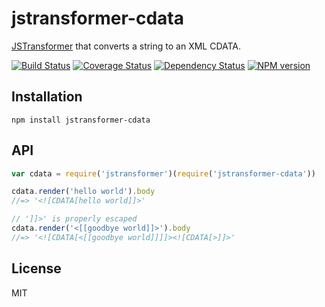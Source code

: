 # jstransformer-cdata

[JSTransformer](http://github.com/jstransformers) that converts a string to an XML CDATA.

[![Build Status](https://img.shields.io/travis/jstransformers/jstransformer-cdata/master.svg)](https://travis-ci.org/jstransformers/jstransformer-cdata)
[![Coverage Status](https://img.shields.io/codecov/c/github/jstransformers/jstransformer-cdata/master.svg)](https://codecov.io/gh/jstransformers/jstransformer-cdata)
[![Dependency Status](https://img.shields.io/david/jstransformers/jstransformer-cdata/master.svg)](http://david-dm.org/jstransformers/jstransformer-cdata)
[![NPM version](https://img.shields.io/npm/v/jstransformer-cdata.svg)](https://www.npmjs.org/package/jstransformer-cdata)

## Installation

    npm install jstransformer-cdata

## API

```js
var cdata = require('jstransformer')(require('jstransformer-cdata'))

cdata.render('hello world').body
//=> '<![CDATA[hello world]]>'

// ']]>' is properly escaped
cdata.render('<[[goodbye world]]>').body
//=> '<![CDATA[<[[goodbye world]]]]><![CDATA[>]]>'
```

## License

MIT
